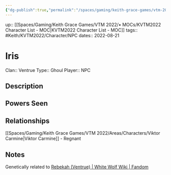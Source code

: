 ```yaml
---
{"dg-publish":true,"permalink":"/spaces/gaming/keith-grace-games/vtm-2022/areas/characters/iris/","dgHomeLink":true,"dgPassFrontmatter":true}
---
```


up:: [[Spaces/Gaming/Keith Grace Games/VTM 2022/• MOCs/KVTM2022 Character List - MOC|KVTM2022 Character List - MOC]]
tags:: #Keith/KVTM2022/Character/NPC 
dates:: 2022-08-21

# Iris
Clan:: Ventrue
Type:: Ghoul
Player:: NPC
## Description





## Powers Seen



## Relationships
[[Spaces/Gaming/Keith Grace Games/VTM 2022/Areas/Characters/Viktor Carmine|Viktor Carmine]] - Regnant
## Notes
Genetically related to [Rebekah (Ventrue) | White Wolf Wiki | Fandom](https://whitewolf.fandom.com/wiki/Rebekah_(Ventrue))